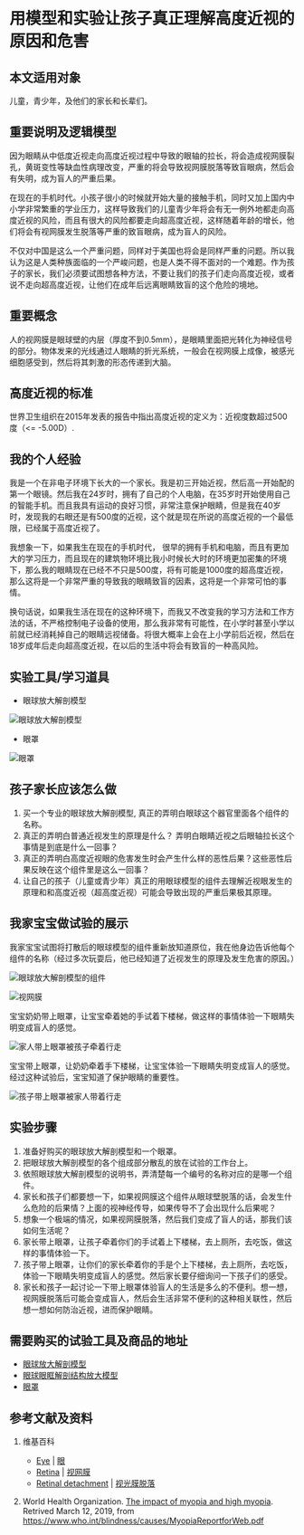 ﻿# 用模型和实验让孩子真正理解高度近视的原因和危害

## 本文适用对象

儿童，青少年，及他们的家长和长辈们。

## 重要说明及逻辑模型

因为眼睛从中低度近视走向高度近视过程中导致的眼轴的拉长，将会造成视网膜裂孔，黄斑变性等缺血性病理改变，严重的将会导致视网膜脱落等致盲眼病，然后会有失明，成为盲人的严重后果。

在现在的手机时代。小孩子很小的时候就开始大量的接触手机，同时又加上国内中小学非常繁重的学业压力，这样导致我们的儿童青少年将会有无一例外地都走向高度近视的风险，而且有很大的风险都要走向超高度近视，这样随着年龄的增长，他们将会有视网膜发生脱落等严重的致盲眼病，成为盲人的风险。

不仅对中国是这么一个严重问题，同样对于美国也将会是同样严重的问题。所以我认为这是人类种族面临的一个严峻问题，也是人类不得不面对的一个难题。作为孩子的家长，我们必须要试图想各种方法，不要让我们的孩子们走向高度近视，或者说不走向超高度近视，让他们在成年后远离眼睛致盲的这个危险的境地。

## 重要概念

人的视网膜是眼球壁的内层（厚度不到0.5mm），是眼睛里面把光转化为神经信号的部分。物体发来的光线通过人眼睛的折光系统，一般会在视网膜上成像，被感光细胞感受到，然后将其刺激的形态传递到大脑。

## 高度近视的标准

世界卫生组织在2015年发表的报告中指出高度近视的定义为：近视度数超过500度（<= -5.00D）.

## 我的个人经验

我是一个在非电子环境下长大的一个家长。我是初三开始近视，然后高一开始配的第一个眼镜。然后我在24岁时，拥有了自己的个人电脑，在35岁时开始使用自己的智能手机。而且我具有运动的良好习惯，非常注意保护眼睛，但是我在40岁时，发现我的右眼还是有500度的近视，这个就是现在所说的高度近视的一个最低限，已经属于高度近视了。

我想象一下，如果我生在现在的手机时代， 很早的拥有手机和电脑，而且有更加大的学习压力，而且现在的建筑物环境比我小时候长大时的环境更加密集的环境下，那么我的眼睛现在已经不不只是500度，将有可能是1000度的超高度近视，那么这将是一个非常严重的导致我的眼睛致盲的因素，这将是一个非常可怕的事情。

换句话说，如果我生活在现在的这种环境下，而我又不改变我的学习方法和工作方法的话，不严格控制电子设备的使用，那么我非常有可能性，在小学时甚至小学以前就已经消耗掉自己的眼睛远视储备。将很大概率上会在上小学前后近视，然后在18岁成年后走向超高度近视，在以后的生活中将会有致盲的一种高风险。

## 实验工具/学习道具

- 眼球放大解剖模型

![眼球放大解剖模型](/images/儿童及青少年的眼睛保护方案/用模型和实验让孩子真正理解高度近视的原因和危害/眼球放大解剖模型.jpg)

- 眼罩

![眼罩](/images/儿童及青少年的眼睛保护方案/用模型和实验让孩子真正理解高度近视的原因和危害/眼罩.jpg)

## 孩子家长应该怎么做

1. 买一个专业的眼球放大解剖模型, 真正的弄明白眼球这个器官里面各个组件的名称。
2. 真正的弄明白普通近视发生的原理是什么？ 弄明白眼睛近视之后眼轴拉长这个事情是到底是什么一回事？
3. 真正的弄明白高度近视眼的危害发生时会产生什么样的恶性后果？这些恶性后果反映在这个组件里是这么一回事？
4. 让自己的孩子（儿童或青少年）真正的用眼球模型的组件去理解近视眼发生的原理和和高度近视（超高度近视）可能会导致出现的严重后果极其原理。

## 我家宝宝做试验的展示

我家宝宝试图将打散后的眼球模型的组件重新放知道原位，我在他身边告诉他每个组件的名称（经过多次玩耍后，他已经知道了近视发生的原理及发生危害的原因。）

![眼球放大解剖模型的组件](/images/儿童及青少年的眼睛保护方案/用模型和实验让孩子真正理解高度近视的原因和危害/眼球放大解剖模型的组件.jpg)

![视网膜](/images/儿童及青少年的眼睛保护方案/用模型和实验让孩子真正理解高度近视的原因和危害/视网膜.jpg)

宝宝奶奶带上眼罩，让宝宝牵着她的手试着下楼梯，做这样的事情体验一下眼睛失明变成盲人的感觉。

![家人带上眼罩被孩子牵着行走](/images/儿童及青少年的眼睛保护方案/用模型和实验让孩子真正理解高度近视的原因和危害/家人带上眼罩被孩子牵着行走.jpg)

宝宝带上眼罩，让奶奶牵着手下楼梯，让宝宝体验一下眼睛失明变成盲人的感觉。经过这种试验后，宝宝知道了保护眼睛的重要性。

![孩子带上眼罩被家人带着行走](/images/儿童及青少年的眼睛保护方案/用模型和实验让孩子真正理解高度近视的原因和危害/孩子带上眼罩被家人带着行走.jpg)

## 实验步骤

1. 准备好购买的眼球放大解剖模型和一个眼罩。
2. 把眼球放大解剖模型的各个组成部分散乱的放在试验的工作台上。
3. 依照眼球放大解剖模型的说明书，弄清楚每一个编号的名称对应的是哪一个组件。
4. 家长和孩子们都要想一下，如果视网膜这个组件从眼球壁脱落的话，会发生什么危险的后果情？上面的视神经传导，如果传导不了会出现什么后果呢？
5. 想象一个极端的情况，如果视网膜脱落，然后我们变成了盲人的话，那我们该如何生活呢？
6. 家长带上眼罩，让孩子牵着你们的手试着上下楼梯，去上厕所，去吃饭，做这样的事情体验一下。
7. 孩子带上眼罩，让你们的家长牵着你的手是个上下楼梯，去上厕所，去吃饭，体验一下眼睛失明变成盲人的感觉。然后家长要仔细询问一下孩子们的感受。
8. 家长和孩子一起讨论一下带上眼罩体验盲人的生活是多么的不便利。想一想，视网膜脱落后可能会变成盲人，然后会生活非常不便利的这种相关联性，然后想一想如何防治近视，进而保护眼睛。

## 需要购买的试验工具及商品的地址

- [眼球放大解剖模型](https://detail.tmall.com/item.htm?id=19995510264&spm=a1z09.2.0.0.61042e8duwbZEh&_u=7c6ncudad4f)
- [眼球眼眶解剖结构放大模型](https://detail.tmall.com/item.htm?id=20209045155&spm=a1z09.2.0.0.61042e8duwbZEh&_u=7c6ncud8f96)
- [眼罩](https://detail.tmall.com/item.htm?spm=a230r.1.14.54.4ede6e9aA2j5FQ&id=545513645232&ns=1&abbucket=9)

## 参考文献及资料

1. 维基百科
	- [Eye](https://en.wikipedia.org/wiki/Eye) | [眼](https://zh.wikipedia.org/wiki/%E7%9C%BC)
	- [Retina](https://en.wikipedia.org/wiki/Retina) | [视网膜](https://zh.wikipedia.org/wiki/%E8%A7%86%E7%BD%91%E8%86%9C)
	- [Retinal detachment](https://en.wikipedia.org/wiki/Retinal_detachment) | [视光膜脱落](https://zh.wikipedia.org/wiki/%E8%A7%86%E7%BD%91%E8%86%9C%E8%84%B1%E8%90%BD)

2. World Health Organization. [The impact of myopia and high myopia](https://www.who.int/blindness/causes/MyopiaReportforWeb.pdf). Retrived March 12, 2019, from https://www.who.int/blindness/causes/MyopiaReportforWeb.pdf








